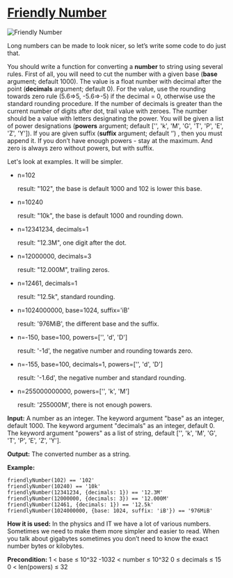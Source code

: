 # [Friendly Number](https://js.checkio.org/mission/friendly-number/)

![Friendly Number](https://js-static.checkio.org/media/task/media/ea48dde760b643db9821750664ec4368/title.png)

Long numbers can be made to look nicer, so let’s write some code to do just that.

You should write a function for converting a **number** to string using several rules. First of all, you will need to cut the number with a given base (**base** argument; default 1000). The value is a float number with decimal after the point (**decimals** argument; default 0). For the value, use the rounding towards zero rule (5.6⇒5, -5.6⇒-5) if the decimal = 0, otherwise use the standard rounding procedure. If the number of decimals is greater than the current number of digits after dot, trail value with zeroes. The number should be a value with letters designating the power. You will be given a list of power designations (**powers** argument; default ['', 'k', 'M', 'G', 'T', 'P', 'E', 'Z', 'Y']). If you are given suffix (**suffix** argument; default ‘’) , then you must append it. If you don’t have enough powers - stay at the maximum. And zero is always zero without powers, but with suffix.

Let's look at examples. It will be simpler.

- n=102

  result: "102", the base is default 1000 and 102 is lower this base.

- n=10240

  result: "10k", the base is default 1000 and rounding down.

- n=12341234, decimals=1

  result: "12.3M", one digit after the dot.

- n=12000000, decimals=3

  result: "12.000M", trailing zeros.

- n=12461, decimals=1

  result: "12.5k", standard rounding.

- n=1024000000, base=1024, suffix='iB'

  result: '976MiB', the different base and the suffix.

- n=-150, base=100, powers=['', 'd', 'D']

  result: '-1d', the negative number and rounding towards zero.

- n=-155, base=100, decimals=1, powers=['', 'd', 'D']

  result: '-1.6d', the negative number and standard rounding.
  
- n=255000000000, powers=['', 'k', 'M']

  result: '255000M', there is not enough powers.

**Input:** A number as an integer. The keyword argument "base" as an integer, default 1000. The keyword argument "decimals" as an integer, default 0. The keyword argument "powers" as a list of string, default ['', 'k', 'M', 'G', 'T', 'P', 'E', 'Z', 'Y'].

**Output:** The converted number as a string.

**Example:**

```
friendlyNumber(102) == '102'
friendlyNumber(10240) == '10k'
friendlyNumber(12341234, {decimals: 1}) == '12.3M'
friendlyNumber(12000000, {decimals: 3}) == '12.000M'
friendlyNumber(12461, {decimals: 1}) == '12.5k'
friendlyNumber(1024000000, {base: 1024, suffix: 'iB'}) == '976MiB'    
```

**How it is used:**  In the physics and IT we have a lot of various numbers. Sometimes we need to make them more simpler and easier to read. When you talk about gigabytes sometimes you don’t need to know the exact number bytes or kilobytes.


**Precondition:**
1 < base ≤ 10^32
-1032 < number ≤ 10^32
0 ≤ decimals ≤ 15
0 < len(powers) ≤ 32
